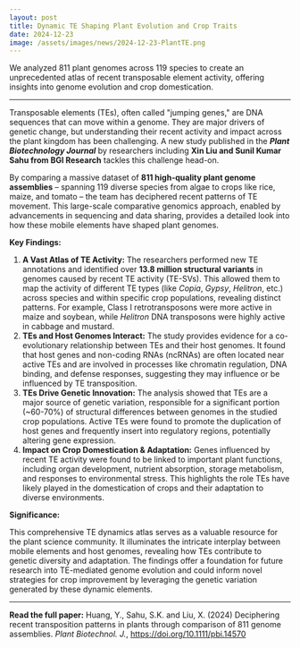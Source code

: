 ```yaml
---
layout: post
title: Dynamic TE Shaping Plant Evolution and Crop Traits
date: 2024-12-23
image: /assets/images/news/2024-12-23-PlantTE.png
---
```



We analyzed 811 plant genomes across 119 species to create an unprecedented atlas of recent transposable element activity, offering insights into genome evolution and crop domestication.

---


Transposable elements (TEs), often called "jumping genes," are DNA sequences that can move within a genome. They are major drivers of genetic change, but understanding their recent activity and impact across the plant kingdom has been challenging. A new study published in the ***Plant Biotechnology Journal*** by researchers including **Xin Liu and Sunil Kumar Sahu from BGI Research** tackles this challenge head-on.

By comparing a massive dataset of **811 high-quality plant genome assemblies** – spanning 119 diverse species from algae to crops like rice, maize, and tomato – the team has deciphered recent patterns of TE movement. This large-scale comparative genomics approach, enabled by advancements in sequencing and data sharing, provides a detailed look into how these mobile elements have shaped plant genomes.

**Key Findings:**

1.  **A Vast Atlas of TE Activity:** The researchers performed new TE annotations and identified over **13.8 million structural variants** in genomes caused by recent TE activity (TE-SVs). This allowed them to map the activity of different TE types (like *Copia*, *Gypsy*, *Helitron*, etc.) across species and within specific crop populations, revealing distinct patterns. For example, Class I retrotransposons were more active in maize and soybean, while *Helitron* DNA transposons were highly active in cabbage and mustard.
2.  **TEs and Host Genomes Interact:** The study provides evidence for a co-evolutionary relationship between TEs and their host genomes. It found that host genes and non-coding RNAs (ncRNAs) are often located near active TEs and are involved in processes like chromatin regulation, DNA binding, and defense responses, suggesting they may influence or be influenced by TE transposition.
3.  **TEs Drive Genetic Innovation:** The analysis showed that TEs are a major source of genetic variation, responsible for a significant portion (~60-70%) of structural differences between genomes in the studied crop populations. Active TEs were found to promote the duplication of host genes and frequently insert into regulatory regions, potentially altering gene expression.
4.  **Impact on Crop Domestication & Adaptation:** Genes influenced by recent TE activity were found to be linked to important plant functions, including organ development, nutrient absorption, storage metabolism, and responses to environmental stress. This highlights the role TEs have likely played in the domestication of crops and their adaptation to diverse environments.

**Significance:**

This comprehensive TE dynamics atlas serves as a valuable resource for the plant science community. It illuminates the intricate interplay between mobile elements and host genomes, revealing how TEs contribute to genetic diversity and adaptation. The findings offer a foundation for future research into TE-mediated genome evolution and could inform novel strategies for crop improvement by leveraging the genetic variation generated by these dynamic elements.

---

**Read the full paper:** Huang, Y., Sahu, S.K. and Liu, X. (2024) Deciphering recent transposition patterns in plants through comparison of 811 genome assemblies. *Plant Biotechnol. J.*, https://doi.org/10.1111/pbi.14570